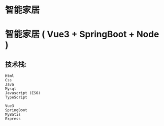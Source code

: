 # 智能家居

#		 智能家居   ( Vue3  +  SpringBoot  +  Node )



##		      技术栈:

```
Html
Css
Java
Mysql
Javascript (ES6)
TypeScript

Vue3
SpringBoot
MyBatis
Express
```